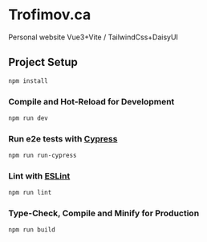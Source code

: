# Trofimov.ca

Personal website Vue3+Vite / TailwindCss+DaisyUI

## Project Setup

```sh
npm install
```

### Compile and Hot-Reload for Development

```sh
npm run dev
```

### Run e2e tests with [Cypress](https://cypress.io/)

```sh
npm run run-cypress
```

### Lint with [ESLint](https://eslint.org/)

```sh
npm run lint
```

### Type-Check, Compile and Minify for Production

```sh
npm run build
```
